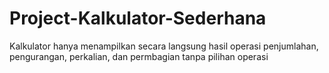 # Project-Kalkulator-Sederhana
Kalkulator hanya menampilkan secara langsung hasil operasi penjumlahan, pengurangan, perkalian, dan permbagian tanpa pilihan operasi
